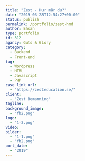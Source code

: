 ```yaml
---
title: "Zest - Hur mår du?"
date: "2019-03-28T12:54:27+00:00"
status: publish
permalink: /portfolio/zest-hmd
author: Ehsan
type: portfolio
id: 312
agancy: Guts & Glory
category:
  - Backend
  - Front-end
tag:
  - Wordpress
  - HTML
  - Javascript
  - PHP
case_link_url:
  - "https://zesteducation.se/"
client:
  - "Zest Bemanning"
tagline:
background_image:
  - "fb2.png"
logo:
  - "1-3.png"
video:
bilder:
  - "1-1.png"
  - "fb2.png"
port_date:
  - "2019"
---
```

